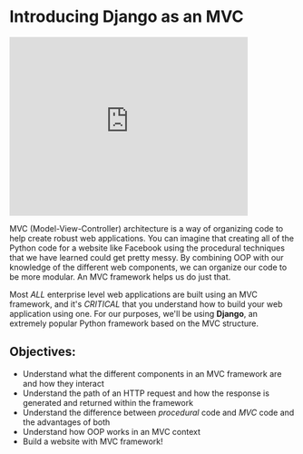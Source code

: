 # Introducing Django as an MVC

<iframe width="420" height="315" src="https://www.youtube.com/embed/JPujsAW1KT4" frameborder="0" allowfullscreen></iframe>

MVC (Model-View-Controller) architecture is a way of organizing code to help create robust web applications. You can imagine that creating all of the Python code for a website like Facebook using the procedural techniques that we have learned could get pretty messy. By combining OOP with our knowledge of the different web components, we can organize our code to be more modular. An MVC framework helps us do just that.

Most *ALL* enterprise level web applications are built using an MVC framework, and it's *CRITICAL* that you understand how to build your web application using one. For our purposes, we'll be using **Django**, an extremely popular Python framework based on the MVC structure.

## Objectives:
+ Understand what the different components in an MVC framework are and how they interact
+ Understand the path of an HTTP request and how the response is generated and returned within the framework
+ Understand the difference between *procedural* code and *MVC* code and the advantages of both
+ Understand how OOP works in an MVC context
+ Build a website with MVC framework!
